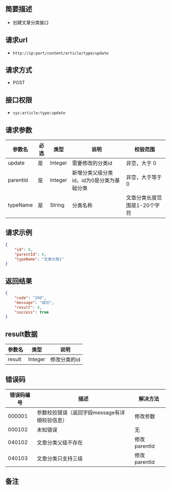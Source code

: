 ## 简要描述
- 创建文章分类接口

## 请求url
- `http://ip:port/content/article/type/update`

## 请求方式
- POST

## 接口权限
- `sys:article:type:update`

## 请求参数
| 参数名   | 必选 | 类型    | 说明                                      | 校验范围                     |
| -------- | ---- | ------- | ----------------------------------------- | ---------------------------- |
| update   | 是   | Integer | 需要修改的分类id                          | 非空，大于 0                 |
| parentId | 是   | Integer | 新增分类父级分类id，id为0是分类为基础分类 | 非空，大于等于 0             |
| typeName | 是   | String  | 分类名称                                  | 文章分类长度范围是1-20个字符 |


## 请求示例
```json
{
	"id": 8,
	"parentId": 0,
	"typeName": "文章分类1"
}
```

## 返回结果
```json
{
    "code": "200",
    "message": "成功",
    "result": 8,
    "success": true
}
```

## result数据
| 参数名 | 类型    | 说明         |
| ------ | ------- | ------------ |
| result | Integer | 修改分类的id |


## 错误码
| 错误码编号 | 描述                                          | 解决方法      |
| ---------- | --------------------------------------------- | ------------- |
| 000001     | 参数校验错误（返回字段message有详细校验信息） | 修改参数      |
| 000102     | 未知错误                                      | 无            |
| 040102     | 文章分类父级不存在                            | 修改 parentId |
| 040103     | 文章分类只支持三级                            | 修改 parentId |

## 备注